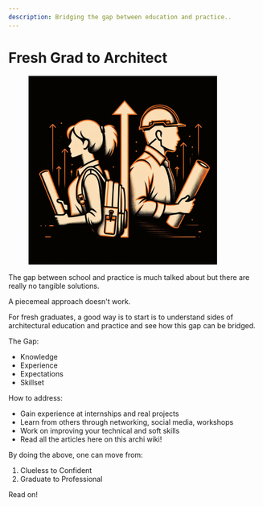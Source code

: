 ```yaml
---
description: Bridging the gap between education and practice..
---
```


# Fresh Grad to Architect

<div align="left">

<figure><img src="../.gitbook/assets/Fresh grad to architect2.png" alt="" width="375"><figcaption></figcaption></figure>

</div>

The gap between school and practice is much talked about but there are really no tangible solutions.

A piecemeal approach doesn't work.

For fresh graduates, a good way is to start is to understand sides of architectural education and practice and see how this gap can be bridged.

The Gap:

* Knowledge
* Experience
* Expectations
* Skillset

How to address:

* Gain experience at internships and real projects
* Learn from others through networking, social media, workshops
* Work on improving your technical and soft skills
* Read all the articles here on this archi wiki!

By doing the above, one can move from:

1. Clueless to Confident
2. Graduate to Professional

Read on!
